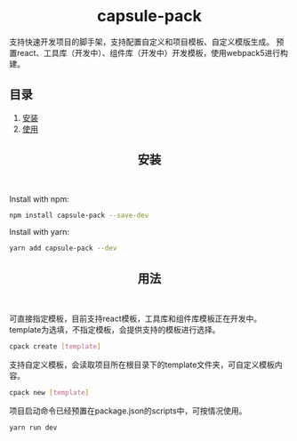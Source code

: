 <div align="center">
  <br>
  <h1>capsule-pack</h1>
  <p align="left">
    支持快速开发项目的脚手架，支持配置自定义和项目模板、自定义模版生成。
    预置react、工具库（开发中）、组件库（开发中）开发模板，使用webpack5进行构建。
  </p>
</div>

## 目录
1. [安装](#install)
2. [使用](#usage)

<h2 align="center" id="install">安装</h2>
<br/>

Install with npm:

```bash
npm install capsule-pack --save-dev
```

Install with yarn:

```bash
yarn add capsule-pack --dev
```

<h2 align="center" id="usage">用法</h2>
<br/>

可直接指定模板，目前支持react模板，工具库和组件库模板正在开发中。
template为选填，不指定模板，会提供支持的模板进行选择。

```bash
cpack create [template]
```

支持自定义模板，会读取项目所在根目录下的template文件夹，可自定义模板内容。

```bash
cpack new [template]
```

项目启动命令已经预置在package.json的scripts中，可按情况使用。

```bash
yarn run dev
```
